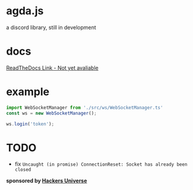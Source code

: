 # agda.js
a discord library, still in development

# docs
[ReadTheDocs Link - Not yet avaliable](https://www.404.com)

# example
```js
import WebSocketManager from './src/ws/WebSocketManager.ts'
const ws = new WebSocketManager();

ws.login('token');
```

# TODO
- fix `Uncaught (in promise) ConnectionReset: Socket has already been closed`

**sponsored by [Hackers Universe](https://discord.gg/DTBzVHqAQh)**
